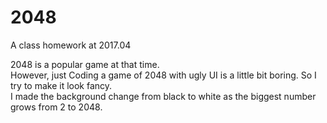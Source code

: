 # 2048
A class homework at 2017.04

2048 is a popular game at that time.  
However, just Coding a game of 2048 with ugly UI is a little bit boring. 
So I try to make it look fancy.  
I made the background change from black to white as the biggest number grows from 2 to 2048.  
